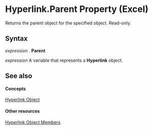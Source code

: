 
# Hyperlink.Parent Property (Excel)

Returns the parent object for the specified object. Read-only.


## Syntax

 _expression_ . **Parent**

 _expression_ A variable that represents a **Hyperlink** object.


## See also


#### Concepts


[Hyperlink Object](8bdd2c2f-e6eb-a2f2-78c8-b597aa80ec05.md)
#### Other resources


[Hyperlink Object Members](b0566d1c-404f-b79e-7770-e7189a1c817a.md)
